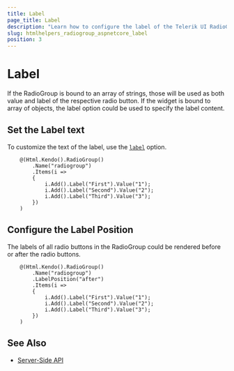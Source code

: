 ```yaml
---
title: Label
page_title: Label
description: "Learn how to configure the label of the Telerik UI RadioGroup for {{ site.framework }}."
slug: htmlhelpers_radiogroup_aspnetcore_label
position: 3
---
```


# Label

If the RadioGroup is bound to an array of strings, those will be used as both value and label of the respective radio button. If the widget is bound to array of objects, the label option could be used to specify the label content.

## Set the Label text

To customize the text of the label, use the [`label`](/api/javascript/ui/radiogroup/configuration/items.label) option. 

```Razor
    @(Html.Kendo().RadioGroup()
        .Name("radiogroup")
        .Items(i =>
        {
            i.Add().Label("First").Value("1");
            i.Add().Label("Second").Value("2");
            i.Add().Label("Third").Value("3");
        })
    )
```

## Configure the Label Position

The labels of all radio buttons in the RadioGroup could be rendered before or after the radio buttons.

```Razor
    @(Html.Kendo().RadioGroup()
        .Name("radiogroup")
        .LabelPosition("after")
        .Items(i =>
        {
            i.Add().Label("First").Value("1");
            i.Add().Label("Second").Value("2");
            i.Add().Label("Third").Value("3");
        })
    )
```

## See Also

* [Server-Side API](/api/radiogroup)
